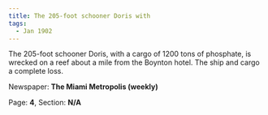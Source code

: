 ```yaml
---  
title: The 205-foot schooner Doris with  
tags:  
  - Jan 1902  
---  
```

  
The 205-foot schooner Doris, with a cargo of 1200 tons of phosphate, is wrecked on a reef about a mile from the Boynton hotel. The ship and cargo a complete loss.  
  
Newspaper: **The Miami Metropolis (weekly)**  
  
Page: **4**, Section: **N/A** 
